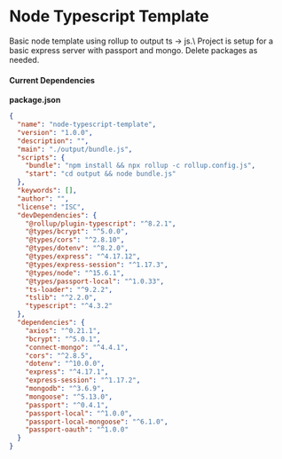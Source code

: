 # Node Typescript Template

Basic node template using rollup to output ts -> js.\ 
Project is setup for a basic express server with passport and mongo. 
Delete packages as needed. 

#### Current Dependencies

**package.json**

```json
{
  "name": "node-typescript-template",
  "version": "1.0.0",
  "description": "",
  "main": "./output/bundle.js",
  "scripts": {
    "bundle": "npm install && npx rollup -c rollup.config.js",
    "start": "cd output && node bundle.js"
  },
  "keywords": [],
  "author": "",
  "license": "ISC",
  "devDependencies": {
    "@rollup/plugin-typescript": "^8.2.1",
    "@types/bcrypt": "^5.0.0",
    "@types/cors": "^2.8.10",
    "@types/dotenv": "^8.2.0",
    "@types/express": "^4.17.12",
    "@types/express-session": "^1.17.3",
    "@types/node": "^15.6.1",
    "@types/passport-local": "^1.0.33",
    "ts-loader": "^9.2.2",
    "tslib": "^2.2.0",
    "typescript": "^4.3.2"
  },
  "dependencies": {
    "axios": "^0.21.1",
    "bcrypt": "^5.0.1",
    "connect-mongo": "^4.4.1",
    "cors": "^2.8.5",
    "dotenv": "^10.0.0",
    "express": "^4.17.1",
    "express-session": "^1.17.2",
    "mongodb": "^3.6.9",
    "mongoose": "^5.13.0",
    "passport": "^0.4.1",
    "passport-local": "^1.0.0",
    "passport-local-mongoose": "^6.1.0",
    "passport-oauth": "^1.0.0"
  }
}
```

